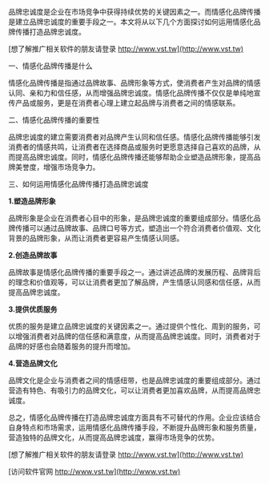 品牌忠诚度是企业在市场竞争中获得持续优势的关键因素之一。而情感化品牌传播是建立品牌忠诚度的重要手段之一。本文将从以下几个方面探讨如何运用情感化品牌传播打造品牌忠诚度。

[想了解推广相关软件的朋友请登录 http://www.vst.tw](http://www.vst.tw)

一、情感化品牌传播是什么

情感化品牌传播是指通过品牌故事、品牌形象等方式，使消费者产生对品牌的情感认同、亲和力和信任感，从而增强品牌忠诚度。情感化品牌传播不仅仅是单纯地宣传产品或服务，更是在消费者心理上建立起品牌与消费者之间的情感联系。

二、情感化品牌传播的重要性

品牌忠诚度的建立需要消费者对品牌产生认同和信任感。情感化品牌传播能够引发消费者的情感共鸣，让消费者在选择商品或服务时更愿意选择自己喜欢的品牌，从而提高品牌忠诚度。同时，情感化品牌传播还能够帮助企业塑造品牌形象，提高品牌美誉度，增强市场竞争力。

三、如何运用情感化品牌传播打造品牌忠诚度

**1.塑造品牌形象**

品牌形象是企业在消费者心目中的形象，是品牌忠诚度的重要组成部分。情感化品牌传播可以通过品牌故事、品牌口号等方式，塑造出一个符合消费者价值观、文化背景的品牌形象，从而让消费者更容易产生情感认同感。

**2.创造品牌故事**

品牌故事是情感化品牌传播的重要手段之一。通过讲述品牌的发展历程、品牌背后的理念和价值观等，可以让消费者更加了解品牌，产生情感认同感和信任感，从而提高品牌忠诚度。

**3.提供优质服务**

优质的服务是建立品牌忠诚度的关键因素之一。通过提供个性化、周到的服务，可以增强消费者对品牌的信任感和满意度，从而提高品牌忠诚度。同时，消费者对于品牌的好感也会随着服务的提升而增加。

**4.营造品牌文化**

品牌文化是企业与消费者之间的情感纽带，也是品牌忠诚度的重要组成部分。通过营造有特色、有吸引力的品牌文化，可以让消费者更加喜欢品牌，从而提高品牌忠诚度。

总之，情感化品牌传播在打造品牌忠诚度方面具有不可替代的作用。企业应该结合自身特点和市场需求，运用情感化品牌传播手段，不断提升品牌形象和服务质量，营造独特的品牌文化，从而提高品牌忠诚度，赢得市场竞争的优势。

[想了解推广相关软件的朋友请登录 http://www.vst.tw](http://www.vst.tw)


[访问软件官网 http://www.vst.tw](http://www.vst.tw)
